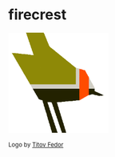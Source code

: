 # firecrest

<img src="firecrest_emblem3002.png" width="200">

<sup>Logo by [Titov Fedor](https://www.artstation.com/quietvictories)</sup>
